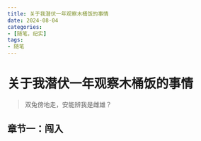 ```yaml
---
title: 关于我潜伏一年观察木桶饭的事情
date: 2024-08-04
categories:
- [随笔，纪实]
tags:
- 随笔
---
```


# 关于我潜伏一年观察木桶饭的事情
> 双兔傍地走，安能辨我是雌雄？

## 章节一：闯入